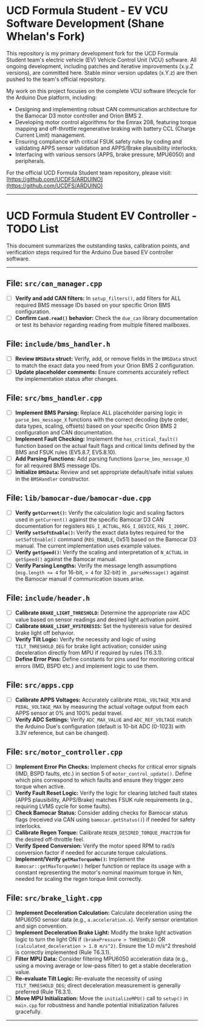 # UCD Formula Student - EV VCU Software Development (Shane Whelan's Fork)

This repository is my primary development fork for the UCD Formula Student team's electric vehicle (EV) Vehicle Control Unit (VCU) software. All ongoing development, including patches and iterative improvements (x.y.Z versions), are committed here. Stable minor version updates (x.Y.z) are then pushed to the team's official repository.

My work on this project focuses on the complete VCU software lifecycle for the Arduino Due platform, including:
* Designing and implementing robust CAN communication architecture for the Bamocar D3 motor controller and Orion BMS 2.
* Developing motor control algorithms for the Emrax 208, featuring torque mapping and off-throttle regenerative braking with battery CCL (Charge Current Limit) management.
* Ensuring compliance with critical FSUK safety rules by coding and validating APPS sensor validation and APPS/Brake plausibility interlocks.
* Interfacing with various sensors (APPS, brake pressure, MPU6050) and peripherals.

For the official UCD Formula Student team repository, please visit: [https://github.com/UCDFS/ARDUINO](https://github.com/UCDFS/ARDUINO)

---

# UCD Formula Student EV Controller - TODO List

This document summarizes the outstanding tasks, calibration points, and verification steps required for the Arduino Due based EV controller software.

---

## File: `src/can_manager.cpp`

- [ ] **Verify and add CAN filters:** In `setup_filters()`, add filters for ALL required BMS message IDs based on your specific Orion BMS configuration.
- [ ] **Confirm `Can0.read()` behavior:** Check the `due_can` library documentation or test its behavior regarding reading from multiple filtered mailboxes.

## File: `include/bms_handler.h`

- [ ] **Review `BMSData` struct:** Verify, add, or remove fields in the `BMSData` struct to match the exact data you need from your Orion BMS 2 configuration.
- [ ] **Update placeholder comments:** Ensure comments accurately reflect the implementation status after changes.

## File: `src/bms_handler.cpp`

- [ ] **Implement BMS Parsing:** Replace ALL placeholder parsing logic in `parse_bms_message_X` functions with the correct decoding (byte order, data types, scaling, offsets) based on your specific Orion BMS 2 configuration and CAN documentation.
- [ ] **Implement Fault Checking:** Implement the `has_critical_fault()` function based on the actual fault flags and critical limits defined by the BMS and FSUK rules (EV5.8.7, EV5.8.10).
- [ ] **Add Parsing Functions:** Add parsing functions (`parse_bms_message_X`) for all required BMS message IDs.
- [ ] **Initialize `BMSData`:** Review and set appropriate default/safe initial values in the `BMSHandler` constructor.

## File: `lib/bamocar-due/bamocar-due.cpp`

- [ ] **Verify `getCurrent()`:** Verify the calculation logic and scaling factors used in `getCurrent()` against the specific Bamocar D3 CAN documentation for registers `REG_I_ACTUAL`, `REG_I_DEVICE`, `REG_I_200PC`.
- [ ] **Verify `setSoftEnable()`:** Verify the exact data bytes required for the `setSoftEnable()` command (`REG_ENABLE`, 0x51) based on the Bamocar D3 manual. The current implementation uses example values.
- [ ] **Verify `getSpeed()`:** Verify the scaling and interpretation of `N_ACTUAL` in `getSpeed()` against the Bamocar manual.
- [ ] **Verify Parsing Lengths:** Verify the message length assumptions (`msg.length <= 4` for 16-bit, `> 4` for 32-bit) in `_parseMessage()` against the Bamocar manual if communication issues arise.

## File: `include/header.h`

- [ ] **Calibrate `BRAKE_LIGHT_THRESHOLD`:** Determine the appropriate raw ADC value based on sensor readings and desired light activation point.
- [ ] **Calibrate `BRAKE_LIGHT_HYSTERESIS`:** Set the hysteresis value for desired brake light off behavior.
- [ ] **Verify Tilt Logic:** Verify the necessity and logic of using `TILT_THRESHOLD_DEG` for brake light activation; consider using deceleration directly from MPU if required by rules (T6.3.1).
- [ ] **Define Error Pins:** Define constants for pins used for monitoring critical errors (IMD, BSPD etc.) and implement logic to use them.

## File: `src/apps.cpp`

- [ ] **Calibrate APPS Voltages:** Accurately calibrate `PEDAL_VOLTAGE_MIN` and `PEDAL_VOLTAGE_MAX` by measuring the actual voltage output from each APPS sensor at 0% and 100% pedal travel.
- [ ] **Verify ADC Settings:** Verify `ADC_MAX_VALUE` and `ADC_REF_VOLTAGE` match the Arduino Due's configuration (default is 10-bit ADC (0-1023) with 3.3V reference, but can be changed).

## File: `src/motor_controller.cpp`

- [ ] **Implement Error Pin Checks:** Implement checks for critical error signals (IMD, BSPD faults, etc.) in section 5 of `motor_control_update()`. Define which pins correspond to which faults and ensure they trigger zero torque when active.
- [ ] **Verify Fault Reset Logic:** Verify the logic for clearing latched fault states (APPS plausibility, APPS/Brake) matches FSUK rule requirements (e.g., requiring LVMS cycle for some faults).
- [ ] **Check Bamocar Status:** Consider adding checks for Bamocar status flags (received via CAN using `bamocar.getStatus()`) if needed for safety interlocks.
- [ ] **Calibrate Regen Torque:** Calibrate `REGEN_DESIRED_TORQUE_FRACTION` for the desired off-throttle feel.
- [ ] **Verify Speed Conversion:** Verify the motor speed RPM to rad/s conversion factor if needed for accurate torque calculations.
- [ ] **Implement/Verify `getMaxTorqueNm()`:** Implement the `Bamocar::getMaxTorqueNm()` helper function or replace its usage with a constant representing the motor's nominal maximum torque in Nm, needed for scaling the regen torque limit correctly.

## File: `src/brake_light.cpp`

- [ ] **Implement Deceleration Calculation:** Calculate deceleration using the MPU6050 sensor data (e.g., `a.acceleration.x`). Verify sensor orientation and sign convention.
- [ ] **Implement Deceleration Brake Light:** Modify the brake light activation logic to turn the light ON if `(brakePressure > THRESHOLD)` OR `(calculated_deceleration > 1.0 m/s^2)`. Ensure the 1.0 m/s^2 threshold is correctly implemented (Rule T6.3.1).
- [ ] **Filter MPU Data:** Consider filtering MPU6050 acceleration data (e.g., using a moving average or low-pass filter) to get a stable deceleration value.
- [ ] **Re-evaluate Tilt Logic:** Re-evaluate the necessity of using `TILT_THRESHOLD_DEG`; direct deceleration measurement is generally preferred (Rule T6.3.1).
- [ ] **Move MPU Initialization:** Move the `initializeMPU()` call to `setup()` in `main.cpp` for robustness and handle potential initialization failures gracefully.

---
